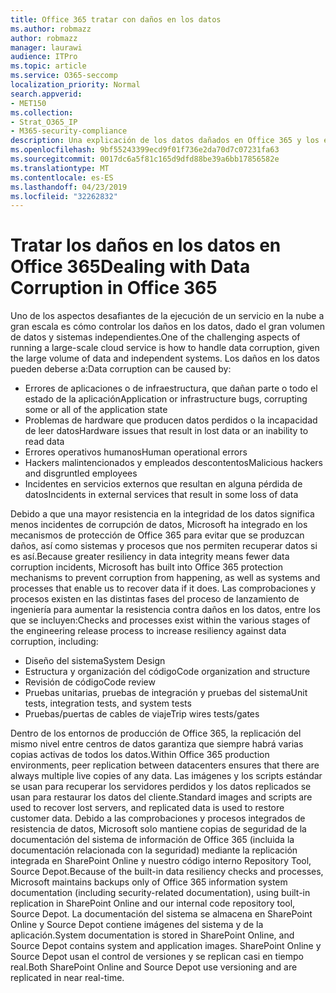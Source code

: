```yaml
---
title: Office 365 tratar con daños en los datos
ms.author: robmazz
author: robmazz
manager: laurawi
audience: ITPro
ms.topic: article
ms.service: O365-seccomp
localization_priority: Normal
search.appverid:
- MET150
ms.collection:
- Strat_O365_IP
- M365-security-compliance
description: Una explicación de los datos dañados en Office 365 y los esfuerzos de prevención y recuperación de Microsoft.
ms.openlocfilehash: 9bf55243399ecd9f01f736e2da70d7c07231fa63
ms.sourcegitcommit: 0017dc6a5f81c165d9dfd88be39a6bb17856582e
ms.translationtype: MT
ms.contentlocale: es-ES
ms.lasthandoff: 04/23/2019
ms.locfileid: "32262832"
---
```

# <a name="dealing-with-data-corruption-in-office-365"></a><span data-ttu-id="fcde9-103">Tratar los daños en los datos en Office 365</span><span class="sxs-lookup"><span data-stu-id="fcde9-103">Dealing with Data Corruption in Office 365</span></span>

<span data-ttu-id="fcde9-104">Uno de los aspectos desafiantes de la ejecución de un servicio en la nube a gran escala es cómo controlar los daños en los datos, dado el gran volumen de datos y sistemas independientes.</span><span class="sxs-lookup"><span data-stu-id="fcde9-104">One of the challenging aspects of running a large-scale cloud service is how to handle data corruption, given the large volume of data and independent systems.</span></span> <span data-ttu-id="fcde9-105">Los daños en los datos pueden deberse a:</span><span class="sxs-lookup"><span data-stu-id="fcde9-105">Data corruption can be caused by:</span></span>
- <span data-ttu-id="fcde9-106">Errores de aplicaciones o de infraestructura, que dañan parte o todo el estado de la aplicación</span><span class="sxs-lookup"><span data-stu-id="fcde9-106">Application or infrastructure bugs, corrupting some or all of the application state</span></span> 
- <span data-ttu-id="fcde9-107">Problemas de hardware que producen datos perdidos o la incapacidad de leer datos</span><span class="sxs-lookup"><span data-stu-id="fcde9-107">Hardware issues that result in lost data or an inability to read data</span></span> 
- <span data-ttu-id="fcde9-108">Errores operativos humanos</span><span class="sxs-lookup"><span data-stu-id="fcde9-108">Human operational errors</span></span> 
- <span data-ttu-id="fcde9-109">Hackers malintencionados y empleados descontentos</span><span class="sxs-lookup"><span data-stu-id="fcde9-109">Malicious hackers and disgruntled employees</span></span> 
- <span data-ttu-id="fcde9-110">Incidentes en servicios externos que resultan en alguna pérdida de datos</span><span class="sxs-lookup"><span data-stu-id="fcde9-110">Incidents in external services that result in some loss of data</span></span> 

<span data-ttu-id="fcde9-111">Debido a que una mayor resistencia en la integridad de los datos significa menos incidentes de corrupción de datos, Microsoft ha integrado en los mecanismos de protección de Office 365 para evitar que se produzcan daños, así como sistemas y procesos que nos permiten recuperar datos si es así.</span><span class="sxs-lookup"><span data-stu-id="fcde9-111">Because greater resiliency in data integrity means fewer data corruption incidents, Microsoft has built into Office 365 protection mechanisms to prevent corruption from happening, as well as systems and processes that enable us to recover data if it does.</span></span> <span data-ttu-id="fcde9-112">Las comprobaciones y procesos existen en las distintas fases del proceso de lanzamiento de ingeniería para aumentar la resistencia contra daños en los datos, entre los que se incluyen:</span><span class="sxs-lookup"><span data-stu-id="fcde9-112">Checks and processes exist within the various stages of the engineering release process to increase resiliency against data corruption, including:</span></span>
- <span data-ttu-id="fcde9-113">Diseño del sistema</span><span class="sxs-lookup"><span data-stu-id="fcde9-113">System Design</span></span>
- <span data-ttu-id="fcde9-114">Estructura y organización del código</span><span class="sxs-lookup"><span data-stu-id="fcde9-114">Code organization and structure</span></span> 
- <span data-ttu-id="fcde9-115">Revisión de código</span><span class="sxs-lookup"><span data-stu-id="fcde9-115">Code review</span></span> 
- <span data-ttu-id="fcde9-116">Pruebas unitarias, pruebas de integración y pruebas del sistema</span><span class="sxs-lookup"><span data-stu-id="fcde9-116">Unit tests, integration tests, and system tests</span></span>
- <span data-ttu-id="fcde9-117">Pruebas/puertas de cables de viaje</span><span class="sxs-lookup"><span data-stu-id="fcde9-117">Trip wires tests/gates</span></span> 

<span data-ttu-id="fcde9-118">Dentro de los entornos de producción de Office 365, la replicación del mismo nivel entre centros de datos garantiza que siempre habrá varias copias activas de todos los datos.</span><span class="sxs-lookup"><span data-stu-id="fcde9-118">Within Office 365 production environments, peer replication between datacenters ensures that there are always multiple live copies of any data.</span></span> <span data-ttu-id="fcde9-119">Las imágenes y los scripts estándar se usan para recuperar los servidores perdidos y los datos replicados se usan para restaurar los datos del cliente.</span><span class="sxs-lookup"><span data-stu-id="fcde9-119">Standard images and scripts are used to recover lost servers, and replicated data is used to restore customer data.</span></span> <span data-ttu-id="fcde9-120">Debido a las comprobaciones y procesos integrados de resistencia de datos, Microsoft solo mantiene copias de seguridad de la documentación del sistema de información de Office 365 (incluida la documentación relacionada con la seguridad) mediante la replicación integrada en SharePoint Online y nuestro código interno Repository Tool, Source Depot.</span><span class="sxs-lookup"><span data-stu-id="fcde9-120">Because of the built-in data resiliency checks and processes, Microsoft maintains backups only of Office 365 information system documentation (including security-related documentation), using built-in replication in SharePoint Online and our internal code repository tool, Source Depot.</span></span> <span data-ttu-id="fcde9-121">La documentación del sistema se almacena en SharePoint Online y Source Depot contiene imágenes del sistema y de la aplicación.</span><span class="sxs-lookup"><span data-stu-id="fcde9-121">System documentation is stored in SharePoint Online, and Source Depot contains system and application images.</span></span> <span data-ttu-id="fcde9-122">SharePoint Online y Source Depot usan el control de versiones y se replican casi en tiempo real.</span><span class="sxs-lookup"><span data-stu-id="fcde9-122">Both SharePoint Online and Source Depot use versioning and are replicated in near real-time.</span></span> 